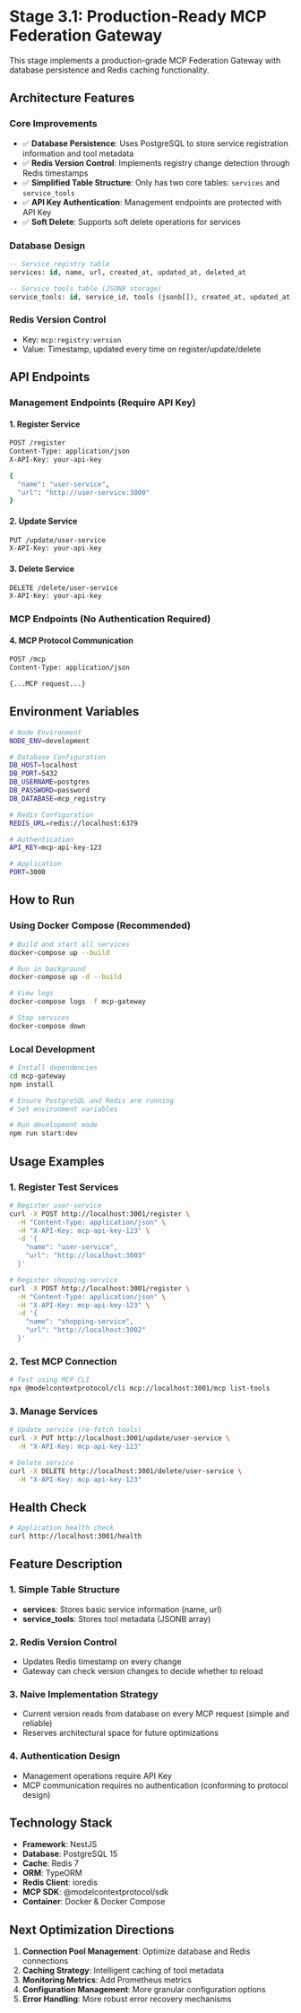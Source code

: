 # Stage 3.1: Production-Ready MCP Federation Gateway

This stage implements a production-grade MCP Federation Gateway with database persistence and Redis caching functionality.

## Architecture Features

### Core Improvements
- ✅ **Database Persistence**: Uses PostgreSQL to store service registration information and tool metadata
- ✅ **Redis Version Control**: Implements registry change detection through Redis timestamps
- ✅ **Simplified Table Structure**: Only has two core tables: `services` and `service_tools`
- ✅ **API Key Authentication**: Management endpoints are protected with API Key
- ✅ **Soft Delete**: Supports soft delete operations for services

### Database Design
```sql
-- Service registry table
services: id, name, url, created_at, updated_at, deleted_at

-- Service tools table (JSONB storage)
service_tools: id, service_id, tools (jsonb[]), created_at, updated_at, deleted_at
```

### Redis Version Control
- Key: `mcp:registry:version`
- Value: Timestamp, updated every time on register/update/delete

## API Endpoints

### Management Endpoints (Require API Key)

#### 1. Register Service
```bash
POST /register
Content-Type: application/json
X-API-Key: your-api-key

{
  "name": "user-service",
  "url": "http://user-service:3000"
}
```

#### 2. Update Service
```bash
PUT /update/user-service
X-API-Key: your-api-key
```

#### 3. Delete Service
```bash
DELETE /delete/user-service
X-API-Key: your-api-key
```

### MCP Endpoints (No Authentication Required)

#### 4. MCP Protocol Communication
```bash
POST /mcp
Content-Type: application/json

{...MCP request...}
```

## Environment Variables

```bash
# Node Environment
NODE_ENV=development

# Database Configuration  
DB_HOST=localhost
DB_PORT=5432
DB_USERNAME=postgres
DB_PASSWORD=password
DB_DATABASE=mcp_registry

# Redis Configuration
REDIS_URL=redis://localhost:6379

# Authentication
API_KEY=mcp-api-key-123

# Application
PORT=3000
```

## How to Run

### Using Docker Compose (Recommended)

```bash
# Build and start all services
docker-compose up --build

# Run in background
docker-compose up -d --build

# View logs
docker-compose logs -f mcp-gateway

# Stop services
docker-compose down
```

### Local Development

```bash
# Install dependencies
cd mcp-gateway
npm install

# Ensure PostgreSQL and Redis are running
# Set environment variables

# Run development mode
npm run start:dev
```

## Usage Examples

### 1. Register Test Services

```bash
# Register user-service
curl -X POST http://localhost:3001/register \
  -H "Content-Type: application/json" \
  -H "X-API-Key: mcp-api-key-123" \
  -d '{
    "name": "user-service",
    "url": "http://localhost:3003"
  }'

# Register shopping-service
curl -X POST http://localhost:3001/register \
  -H "Content-Type: application/json" \
  -H "X-API-Key: mcp-api-key-123" \
  -d '{
    "name": "shopping-service", 
    "url": "http://localhost:3002"
  }'
```

### 2. Test MCP Connection

```bash
# Test using MCP CLI
npx @modelcontextprotocol/cli mcp://localhost:3001/mcp list-tools
```

### 3. Manage Services

```bash
# Update service (re-fetch tools)
curl -X PUT http://localhost:3001/update/user-service \
  -H "X-API-Key: mcp-api-key-123"

# Delete service
curl -X DELETE http://localhost:3001/delete/user-service \
  -H "X-API-Key: mcp-api-key-123"
```

## Health Check

```bash
# Application health check
curl http://localhost:3001/health
```

## Feature Description

### 1. Simple Table Structure
- **services**: Stores basic service information (name, url)
- **service_tools**: Stores tool metadata (JSONB array)

### 2. Redis Version Control
- Updates Redis timestamp on every change
- Gateway can check version changes to decide whether to reload

### 3. Naive Implementation Strategy
- Current version reads from database on every MCP request (simple and reliable)
- Reserves architectural space for future optimizations

### 4. Authentication Design
- Management operations require API Key
- MCP communication requires no authentication (conforming to protocol design)

## Technology Stack

- **Framework**: NestJS
- **Database**: PostgreSQL 15
- **Cache**: Redis 7
- **ORM**: TypeORM
- **Redis Client**: ioredis
- **MCP SDK**: @modelcontextprotocol/sdk
- **Container**: Docker & Docker Compose

## Next Optimization Directions

1. **Connection Pool Management**: Optimize database and Redis connections
2. **Caching Strategy**: Intelligent caching of tool metadata
3. **Monitoring Metrics**: Add Prometheus metrics
4. **Configuration Management**: More granular configuration options
5. **Error Handling**: More robust error recovery mechanisms 
